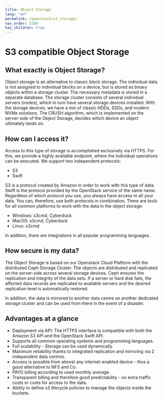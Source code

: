 ```yaml
---
title: Object Storage
lang: "en"
permalink: /openstack/s3_storage/
nav_order: 3100
has_children: true
---
```

S3 compatible Object Storage
=================================================

What exactly is Object Storage?
-----

Object storage is an alternative to classic block storage. The individual data is not assigned to individual blocks on a device, but is stored as binary objects within a storage cluster. The necessary metadata is stored in a separate database.
The storage cluster consists of several individual servers (nodes), which in turn have several storage devices installed. With the storage devices, we have a mix of classic HDDs, SSDs, and modern NVMe solutions.
The CRUSH algorithm, which is implemented on the server-side of the Object Storage, decides which device an object ultimately lands on.

How can I access it?
-----

Access to this type of storage is accomplished exclusively via HTTPS. For this, we provide a highly available endpoint, where the individual operations can be executed.
We support two independent protocols:

- S3
- Swift

S3 is a protocol created by Amazon in order to work with this type of data. Swift is the protocol provided by the OpenStack service of the same name.
Regardless of which protocol you use, you always have access to all your data. You can, therefore, use both protocols in combination.
There are tools for all common platforms to work with the data in the object storage:

- Windows: s3cmd, Cyberduck
- MacOS: s3cmd, Cyberduck
- Linux: s3cmd

In addition, there are integrations in all popular programming languages.

How secure is my data?
-----

The Object Storage is based on our Openstack Cloud Platform with the distributed Ceph Storage Cluster. The objects are distributed and replicated on the server-side across several storage devices.
Ceph ensures the replication and integrity of the data sets. If a server or hard disk fails, the affected data records are replicated to available servers and the desired replication level is automatically restored.

In addition, the data is mirrored to another data centre on another dedicated storage cluster and can be used from there in the event of a disaster.

Advantages at a glance
-----

- Deployment via API: The HTTPS interface is compatible with both the Amazon S3 API and the OpenStack Swift API.
- Supports all common operating systems and programming languages.
- Full scalability - Storage can be used dynamically.
- Maximum reliability thanks to integrated replication and mirroring via 2 independent data centres.
- Access is possible from almost any internet-enabled device - thus a good alternative to NFS and Co.
- PAYG billing according to used monthly average.
- Transparent billing and therefore good predictability - no extra traffic costs or costs for access to the data.
- Ability to define s3 lifecycle policies to manage the objects inside the buckets.
